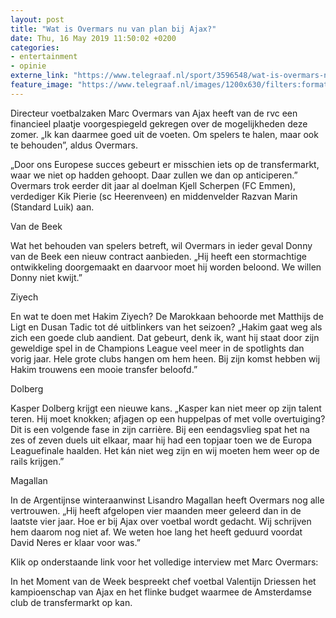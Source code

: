 ```yaml
---
layout: post
title: "Wat is Overmars nu van plan bij Ajax?"
date: Thu, 16 May 2019 11:50:02 +0200
categories: 
- entertainment 
- opinie 
externe_link: "https://www.telegraaf.nl/sport/3596548/wat-is-overmars-nu-van-plan-bij-ajax"
feature_image: "https://www.telegraaf.nl/images/1200x630/filters:format(jpeg):quality(80)/cdn-kiosk-api.telegraaf.nl/55fe0d72-77c4-11e9-b694-0218eaf05005.jpg"
---
```


<p class="intro">Directeur voetbalzaken Marc Overmars van Ajax heeft van de rvc een financieel plaatje voorgespiegeld gekregen over de mogelijkheden deze zomer. „Ik kan daarmee goed uit de voeten. Om spelers te halen, maar ook te behouden”, aldus Overmars.</p> <p>„Door ons Europese succes gebeurt er misschien iets op de transfermarkt, waar we niet op hadden gehoopt. Daar zullen we dan op anticiperen.” Overmars trok eerder dit jaar al doelman Kjell Scherpen (FC Emmen), verdediger Kik Pierie (sc Heerenveen) en middenvelder Razvan Marin (Standard Luik) aan.</p><p>Van de Beek</p><p>Wat het behouden van spelers betreft, wil Overmars in ieder geval Donny van de Beek een nieuw contract aanbieden. „Hij heeft een stormachtige ontwikkeling doorgemaakt en daarvoor moet hij worden beloond. We willen Donny niet kwijt.”</p><p>Ziyech</p><p>En wat te doen met Hakim Ziyech? De Marokkaan behoorde met Matthijs de Ligt en Dusan Tadic tot dé uitblinkers van het seizoen? „Hakim gaat weg als zich een goede club aandient. Dat gebeurt, denk ik, want hij staat door zijn geweldige spel in de Champions League veel meer in de spotlights dan vorig jaar. Hele grote clubs hangen om hem heen. Bij zijn komst hebben wij Hakim trouwens een mooie transfer beloofd.”</p><p>Dolberg</p><p>Kasper Dolberg krijgt een nieuwe kans. „Kasper kan niet meer op zijn talent teren. Hij moet knokken; afjagen op een huppelpas of met volle overtuiging? Dit is een volgende fase in zijn carrière. Bij een eendagsvlieg spat het na zes of zeven duels uit elkaar, maar hij had een topjaar toen we de Europa Leaguefinale haalden. Het kán niet weg zijn en wij moeten hem weer op de rails krijgen.”</p><p>Magallan</p><p>In de Argentijnse winteraanwinst Lisandro Magallan heeft Overmars nog alle vertrouwen. „Hij heeft afgelopen vier maanden meer geleerd dan in de laatste vier jaar. Hoe er bij Ajax over voetbal wordt gedacht. Wij schrijven hem daarom nog niet af. We weten hoe lang het heeft geduurd voordat David Neres er klaar voor was.”</p><p>Klik op onderstaande link voor het volledige interview met Marc Overmars:</p><p>In het Moment van de Week bespreekt chef voetbal Valentijn Driessen het kampioenschap van Ajax en het flinke budget waarmee de Amsterdamse club de transfermarkt op kan.</p>
